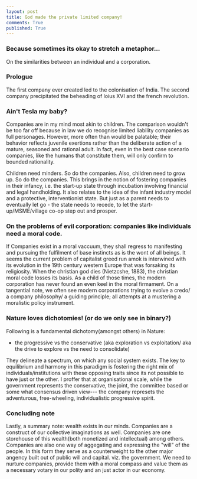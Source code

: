 ```yaml
---
layout: post
title: God made the private limited company!
comments: True
published: True
---
```

### Because sometimes its okay to stretch a metaphor...
On the similarities between an individual and a corporation.


### Prologue
The first company ever created led to the colonisation of India. 
The second company precipitated the beheading of loius XVI and 
the french revolution.


### Ain't Tesla my baby?
Companies are in my mind most akin to children. The comparison wouldn't 
be too far off because in law we do recognise limited liability companies 
as full personages. However, more often than would be palatable; their behavior 
reflects juvenile exertions rather than the deliberate action of a mature, 
seasoned and rational adult. In fact, even in the best case scenario companies, 
like the humans that constitute them, will only confirm to bounded 
rationality.

Children need minders. So do the companies. Also, children need to grow up. 
So do the companies. This brings in the notion of fostering companies in their 
infancy, i.e. the start-up state through incubation involving financial and legal 
handholding. It also relates to the idea of the infant industry model and a protective, 
interventionist state. But just as a parent needs to eventually let go - the state needs to 
recede, to let the start-up/MSME/village co-op step out and prosper.


### On the problems of evil corporation: companies like individuals need a moral code. 
If Companies exist in a moral vaccuum, they shall regress to manifesting and pursuing the fulfilment of 
base instincts as is the wont of all beings. It seems the current problem of capitalist greed run amok 
is interwined with its evolution in the 19th century western Europe that was forsaking its religiosity. 
When the christian god dies (Nietzcshe, 1883), the christian moral code losses its basis. As a child of those 
times, the modern corporation has never found an even keel in the moral firmament. On a tangential note, 
we often see modern corporations trying to evolve a credo/ a company philosophy/ a guiding principle; 
all attempts at a mustering a moralistic policy instrument. 


### Nature loves dichotomies! (or do we only see in binary?)
Following is a fundamental dichotomy(amongst others) in Nature:
 * the progressive vs the conservative 
 (aka exploration vs exploitation/ aka the drive to explore vs the need to consolidate)

They delineate a spectrum, on which any social system exists. The key to equilibrium and 
harmony in this paradigm is fostering the right mix of individuals/institutions with these 
opposing traits since its not possible to have just or the other. I proffer that at organisational 
scale, while the government represents the conservative, the joint, the committee based or some what 
consensus driven view--- the company represets the adventurous, free-wheeling, individualistic 
progressive spirit. 


### Concluding note
Lastly, a summary note: wealth exists in our minds. Companies are a construct of our 
collective imaginations as well. Companies are one storehouse of this wealth(both monetized 
and intellectual) among others. Companies are also one way of aggegating and expressing the 
"will" of the people. In this form they serve as a counterweight to the other major angency 
built out of public will and capital. viz. the government. We need to nurture companies, 
provide them with a moral compass and value them as a necessary votary in our polity and an 
just actor in our economy. 